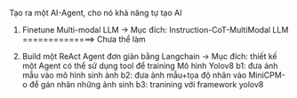Tạo ra một AI-Agent, cho nó khả năng tự tạo AI

1. Finetune Multi-modal LLM 
-> Mục đích: Instruction-CoT-MultiModal LLM ==============> Chưa thể làm 

2. Build một ReAct Agent đơn giản bằng Langchain 
-> Mục đích: thiết kế một Agent có thể sử dụng tool để training Mô hình Yolov8 
b1: đưa ảnh mẫu vào mô hình sinh ảnh 
b2: đưa ảnh mẫu+tọa độ nhãn vào MiniCPM-o để gán nhãn những ảnh sinh
b3: tranining với framework yolov8 
